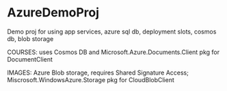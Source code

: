 # AzureDemoProj
Demo proj for using app services, azure sql db, deployment slots, cosmos db, blob storage

COURSES: uses Cosmos DB and Microsoft.Azure.Documents.Client pkg for DocumentClient

IMAGES: Azure Blob storage, requires Shared Signature Access; Miscrosoft.WindowsAzure.Storage pkg for CloudBlobClient
